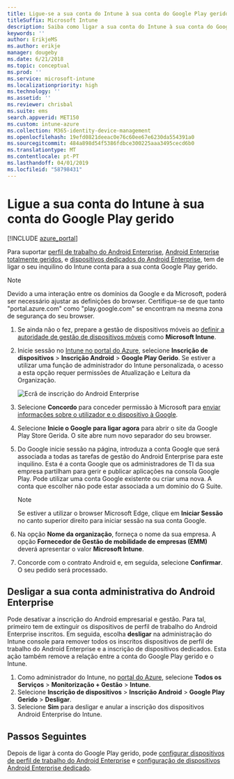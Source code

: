 ```yaml
---
title: Ligue-se a sua conta do Intune à sua conta do Google Play gerido.
titleSuffix: Microsoft Intune
description: Saiba como ligar a sua conta do Intune à sua conta do Google Play gerido.
keywords: ''
author: ErikjeMS
ms.author: erikje
manager: dougeby
ms.date: 6/21/2018
ms.topic: conceptual
ms.prod: ''
ms.service: microsoft-intune
ms.localizationpriority: high
ms.technology: ''
ms.assetid: ''
ms.reviewer: chrisbal
ms.suite: ems
search.appverid: MET150
ms.custom: intune-azure
ms.collection: M365-identity-device-management
ms.openlocfilehash: 19efd0821deeac0e76c60ee67e6230da554391a0
ms.sourcegitcommit: 484a898d54f5386fdbce300225aaa3495cecd6b0
ms.translationtype: MT
ms.contentlocale: pt-PT
ms.lasthandoff: 04/01/2019
ms.locfileid: "58798431"
---
```

# <a name="connect-your-intune-account-to-your-managed-google-play-account"></a>Ligue a sua conta do Intune à sua conta do Google Play gerido

[!INCLUDE [azure_portal](./includes/azure_portal.md)]

Para suportar [perfil de trabalho do Android Enterprise](android-work-profile-enroll.md), [Android Enterprise totalmente geridos](android-fully-managed-enroll.md), e [dispositivos dedicados do Android Enterprise](android-kiosk-enroll.md), tem de ligar o seu inquilino do Intune conta para a sua conta Google Play gerido.  

> [!NOTE]
> Devido a uma interação entre os domínios da Google e da Microsoft, poderá ser necessário ajustar as definições do browser.  Certifique-se de que tanto "portal.azure.com" como "play.google.com" se encontram na mesma zona de segurança do seu browser.

1. Se ainda não o fez, prepare a gestão de dispositivos móveis ao [definir a autoridade de gestão de dispositivos móveis](mdm-authority-set.md) como **Microsoft Intune**.
2. Inicie sessão no [Intune no portal do Azure](https://aka.ms/intuneportal), selecione **Inscrição de dispositivos** > **Inscrição Android** > **Google Play Gerido**.  Se estiver a utilizar uma função de administrador do Intune personalizada, o acesso a esta opção requer permissões de Atualização e Leitura da Organização.
   
   ![Ecrã de inscrição do Android Enterprise](./media/android-work-bind.png)

3. Selecione **Concordo** para conceder permissão à Microsoft para [enviar informações sobre o utilizador e o dispositivo à Google](data-intune-sends-to-google.md). 
   
4. Selecione **Inicie o Google para ligar agora** para abrir o site da Google Play Store Gerida. O site abre num novo separador do seu browser.
  
5. Do Google inicie sessão na página, introduza a conta Google que será associada a todas as tarefas de gestão do Android Enterprise para este inquilino. Esta é a conta Google que os administradores de TI da sua empresa partilham para gerir e publicar aplicações na consola Google Play. Pode utilizar uma conta Google existente ou criar uma nova. A conta que escolher não pode estar associada a um domínio do G Suite.
    
    > [!Note]
    > Se estiver a utilizar o browser Microsoft Edge, clique em **Iniciar Sessão** no canto superior direito para iniciar sessão na sua conta Google.

6. Na opção **Nome da organização**, forneça o nome da sua empresa. A opção **Fornecedor de Gestão de mobilidade de empresas (EMM)** deverá apresentar o valor **Microsoft Intune**.

7. Concorde com o contrato Android e, em seguida, selecione **Confirmar**. O seu pedido será processado.

## <a name="disconnect-your-android-enterprise-administrative-account"></a>Desligar a sua conta administrativa do Android Enterprise

Pode desativar a inscrição do Android empresarial e gestão. Para tal, primeiro tem de extinguir os dispositivos de perfil de trabalho do Android Enterprise inscritos. Em seguida, escolha **desligar** na administração do Intune console para remover todos os inscritos dispositivos de perfil de trabalho do Android Enterprise e a inscrição de dispositivos dedicados. Esta ação também remove a relação entre a conta do Google Play gerido e o Intune.

1. Como administrador do Intune, no [portal do Azure](https://portal.azure.com), selecione **Todos os Serviços** > **Monitorização + Gestão** > **Intune**.
2. Selecione **Inscrição de dispositivos** > **Inscrição Android** > **Google Play Gerido** > **Desligar**.
3. Selecione **Sim** para desligar e anular a inscrição dos dispositivos Android Enterprise do Intune.

## <a name="next-steps"></a>Passos Seguintes

Depois de ligar à conta do Google Play gerido, pode [configurar dispositivos de perfil de trabalho do Android Enterprise](android-work-profile-enroll.md) e [configuração de dispositivos Android Enterprise dedicado](android-kiosk-enroll.md).
